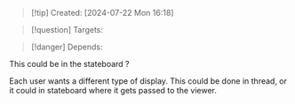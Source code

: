 
>[!tip] Created: [2024-07-22 Mon 16:18]

>[!question] Targets: 

>[!danger] Depends: 

This could be in the stateboard ?

Each user wants a different type of display.  This could be done in thread, or it could in stateboard where it gets passed to the viewer.